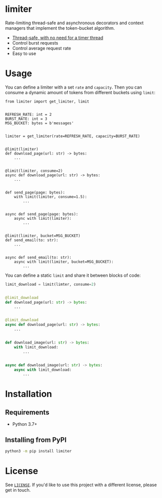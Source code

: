 # limiter

Rate-limiting thread-safe and asynchronous decorators and context managers that implement the token-bucket algorithm.

 - [Thread-safe, with no need for a timer thread](https://en.wikipedia.org/wiki/Generic_cell_rate_algorithm)
 - Control burst requests
 - Control average request rate
 - Easy to use

# Usage
You can define a limiter with a set `rate` and `capacity`. Then you can consume a dynamic amount of tokens from different buckets using `limit`:
```python3
from limiter import get_limiter, limit


REFRESH_RATE: int = 2
BURST_RATE: int = 3
MSG_BUCKET: bytes = b'messages'


limiter = get_limiter(rate=REFRESH_RATE, capacity=BURST_RATE)


@limit(limiter)
def download_page(url: str) -> bytes:
    ...


@limit(limiter, consume=2)
async def download_page(url: str) -> bytes:
    ...


def send_page(page: bytes):
    with limit(limiter, consume=1.5):
        ...


async def send_page(page: bytes):
    async with limit(limiter):
        ...


@limit(limiter, bucket=MSG_BUCKET)
def send_email(to: str):
    ...


async def send_email(to: str):
    async with limit(limiter, bucket=MSG_BUCKET):
        ...
```

You can define a static `limit` and share it between blocks of code:
```python
limit_download = limit(limter, consume=2)


@limit_download
def download_page(url: str) -> bytes:
    ...


@limit_download
async def download_page(url: str) -> bytes:
    ...


def download_image(url: str) -> bytes:
    with limit_download:
        ...


async def download_image(url: str) -> bytes:
    async with limit_download:
        ...
```

# Installation
## Requirements
 - Python 3.7+
 
## Installing from PyPI
```bash
python3 -m pip install limiter
```

# License

See [`LICENSE`](/LICENSE). If you'd like to use this project with a different license, please get in touch.
